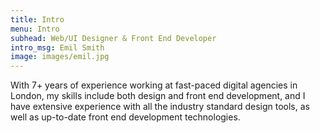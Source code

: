 ```yaml
---
title: Intro
menu: Intro
subhead: Web/UI Designer & Front End Developer
intro_msg: Emil Smith
image: images/emil.jpg
---
```



With 7+ years of experience working at fast-paced digital agencies in London, my skills include both design and front end development, and I have extensive experience with all the industry standard design tools, as well as up-to-date front end development technologies.